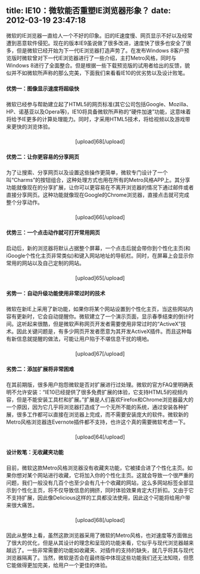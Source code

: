 title: IE10：微软能否重塑IE浏览器形象？
date: 2012-03-19 23:47:18
---

<p style="padding-right:0px;padding-left:0px;padding-bottom:0px;margin-top:0px;margin-bottom:22px;padding-top:0px;">
	微软的IE浏览器一直给人一个不好的印象。旧的IE速度慢、网页显示不好以及经常遭到恶意软件侵犯。现在的版本IE9虽说做了很多改进，速度快了很多也安全了很多，但是微软已经开始为下一代IE浏览器打造声势了。在发布Windows 8客户预览版时微软曾对下一代IE浏览器进行了一些介绍，主打Metro风格，同时与Windows 8进行了全面整合。但是根据一些下载预览版的试用者给出的反馈，貌似并不如微软所声称的那么完美，下面我们来看看IE10的优劣势以及设计败笔。
</p>
<p style="padding-right:0px;padding-left:0px;padding-bottom:0px;margin-top:0px;margin-bottom:22px;padding-top:0px;">
	<strong style="padding-right:0px;padding-left:0px;padding-bottom:0px;margin-top:0px;margin-right:0px;margin-bottom:0px;margin-left:0px;padding-top:0px;"> 优势一：图像显示速度将超级快</strong> 
</p>
<p style="padding-right:0px;padding-left:0px;padding-bottom:0px;margin-top:0px;margin-bottom:22px;padding-top:0px;">
	微软已经参与帮助建立起了HTML5的网页标准(其它公司包括Google、Mozilla、HP、诺基亚以及Opera等)，IE10将具备微软所声称的“硬件加速”功能，这意味着将给予IE更多的计算处理能力。同时，才采用HTML5技术，将给视频以及游戏带来更快的浏览体验。
</p>
<center style="padding-right:0px;padding-left:0px;padding-bottom:0px;margin-top:0px;margin-right:0px;margin-bottom:0px;margin-left:0px;padding-top:0px;">
	<p style="padding-right:0px;padding-left:0px;padding-bottom:0px;margin-top:0px;margin-bottom:22px;padding-top:0px;">
		[upload]68[/upload]
	</p>
</center>
<p style="padding-right:0px;padding-left:0px;padding-bottom:0px;margin-top:0px;margin-bottom:22px;padding-top:0px;">
	<strong style="padding-right:0px;padding-left:0px;padding-bottom:0px;margin-top:0px;margin-right:0px;margin-bottom:0px;margin-left:0px;padding-top:0px;"> 优势二：让你更容易的分享网页</strong> 
</p>
<p style="padding-right:0px;padding-left:0px;padding-bottom:0px;margin-top:0px;margin-bottom:22px;padding-top:0px;">
	为了让搜索、分享网页以及设置这些操作更简单，微软专门设计了一个叫“Charms”的按钮组合，这种处理方式也用在所有的Metro风格APP上。其分享功能就像现在的分享扩展，让你可以更容易在不离开浏览器的情况下通过邮件或者直接分享网页。这种功能就像现在Google的Chrome浏览器，直接点击就可完成整个分享动作。
</p>
<center style="padding-right:0px;padding-left:0px;padding-bottom:0px;margin-top:0px;margin-right:0px;margin-bottom:0px;margin-left:0px;padding-top:0px;">
	<p style="padding-right:0px;padding-left:0px;padding-bottom:0px;margin-top:0px;margin-bottom:22px;padding-top:0px;">
		[upload]66[/upload]
	</p>
</center>
<p style="padding-right:0px;padding-left:0px;padding-bottom:0px;margin-top:0px;margin-bottom:22px;padding-top:0px;">
	<strong style="padding-right:0px;padding-left:0px;padding-bottom:0px;margin-top:0px;margin-right:0px;margin-bottom:0px;margin-left:0px;padding-top:0px;"> 优势三：一个点击动作就可打开常用网页</strong> 
</p>
<p style="padding-right:0px;padding-left:0px;padding-bottom:0px;margin-top:0px;margin-bottom:22px;padding-top:0px;">
	启动后，新的浏览器将默认占据整个屏幕，一个点击后就会带你到个性化主页(和iGoogle个性化主页非常类似)和键入网站地址的导航栏。同时，在屏幕上会显示你常用的网站以及自己定制的网站。
</p>
<center style="padding-right:0px;padding-left:0px;padding-bottom:0px;margin-top:0px;margin-right:0px;margin-bottom:0px;margin-left:0px;padding-top:0px;">
	<p style="padding-right:0px;padding-left:0px;padding-bottom:0px;margin-top:0px;margin-bottom:22px;padding-top:0px;">
		[upload]65[/upload]
	</p>
</center>
<p style="padding-right:0px;padding-left:0px;padding-bottom:0px;margin-top:0px;margin-bottom:22px;padding-top:0px;">
	<strong style="padding-right:0px;padding-left:0px;padding-bottom:0px;margin-top:0px;margin-right:0px;margin-bottom:0px;margin-left:0px;padding-top:0px;"> 劣势一：自动升级功能使用非常过时的技术</strong> 
</p>
<p style="padding-right:0px;padding-left:0px;padding-bottom:0px;margin-top:0px;margin-bottom:22px;padding-top:0px;">
	微软在新IE上采用了新功能，如果你将某个网站设置到个性化主页，当这些网站内容有更新时，它会自动提醒你。微软建立了一个演示页面，显示春季结束的倒计时间。这听起来很酷，但是微软声称网页开发者需要使用非常过时的“ActiveX”技术。因此关键问题是，有多少网页开发者愿意为其开发ActiveX插件。而且这种每有新信息就提醒的做法，可能让用户陷于不堪信息干扰的境地。
</p>
<center style="padding-right:0px;padding-left:0px;padding-bottom:0px;margin-top:0px;margin-right:0px;margin-bottom:0px;margin-left:0px;padding-top:0px;">
	<p style="padding-right:0px;padding-left:0px;padding-bottom:0px;margin-top:0px;margin-bottom:22px;padding-top:0px;">
		[upload]67[/upload]
	</p>
</center>
<p style="padding-right:0px;padding-left:0px;padding-bottom:0px;margin-top:0px;margin-bottom:22px;padding-top:0px;">
	<strong style="padding-right:0px;padding-left:0px;padding-bottom:0px;margin-top:0px;margin-right:0px;margin-bottom:0px;margin-left:0px;padding-top:0px;"> 劣势二：添加扩展将非常困难</strong> 
</p>
<p style="padding-right:0px;padding-left:0px;padding-bottom:0px;margin-top:0px;margin-bottom:22px;padding-top:0px;">
	在其前期版，很多用户抱怨微软是否对扩展进行过处理。微软的官方FAQ里明确表明不允许安装：“IE10已经提供了很多免费扩展的体验，它支持HTML5的视频内容，但是不能安装工具栏和扩展。”扩展是人们喜欢Firefox和Chrome浏览器最大的一个原因，因为它几乎将浏览器打造成了一个无所不能的系统，通过安装各种扩展，很多工作都可以直接在浏览器上完成，而不需要安装庞大的软件。微软新的Metro风格浏览器连Evernote插件都不支持，也许这个真的需要微软考虑一下。
</p>
<center style="padding-right:0px;padding-left:0px;padding-bottom:0px;margin-top:0px;margin-right:0px;margin-bottom:0px;margin-left:0px;padding-top:0px;">
	<p style="padding-right:0px;padding-left:0px;padding-bottom:0px;margin-top:0px;margin-bottom:22px;padding-top:0px;">
		[upload]64[/upload]
	</p>
</center>
<p style="padding-right:0px;padding-left:0px;padding-bottom:0px;margin-top:0px;margin-bottom:22px;padding-top:0px;">
	<strong style="padding-right:0px;padding-left:0px;padding-bottom:0px;margin-top:0px;margin-right:0px;margin-bottom:0px;margin-left:0px;padding-top:0px;"> 设计败笔：无收藏夹功能</strong> 
</p>
<p style="padding-right:0px;padding-left:0px;padding-bottom:0px;margin-top:0px;margin-bottom:22px;padding-top:0px;">
	目前，微软这款Metro风格浏览器没有收藏夹功能，它被揉合进了个性化主页。如果你想对某个网站进行收藏，它将加入你的个性化主页。这就会导致一个很严重的问题，我们一般没有几百个也至少会有几十个收藏的网站，这么多网站标签全部显示到个性化主页，将不仅导致信息的拥挤，同时体验效果肯定大打折扣。又由于它不支持扩展，因此像Delicious这样的工具都没法使用，因此这个可能将给用户带来很大痛苦。
</p>
<center style="padding-right:0px;padding-left:0px;padding-bottom:0px;margin-top:0px;margin-right:0px;margin-bottom:0px;margin-left:0px;padding-top:0px;">
	<p style="padding-right:0px;padding-left:0px;padding-bottom:0px;margin-top:0px;margin-bottom:22px;padding-top:0px;">
		[upload]68[/upload]
	</p>
</center>
<p style="padding-right:0px;padding-left:0px;padding-bottom:0px;margin-top:0px;margin-bottom:22px;padding-top:0px;">
	因此从整体上看，虽然这款浏览器采用了微软的Metro风格，也对速度等方面做出了很大的优化，但是从其设计的理念和呈现的功能来看，它似乎与现代浏览器越来越远了。一些非常需要的功能如收藏夹、对插件的支持的缺失，就几乎将其与现代浏览器隔离了。当然，微软是否会在最终版中体现这些功能我们还无法知晓，但愿它能做得更加完美，给用户一个更佳的体验。
</p>